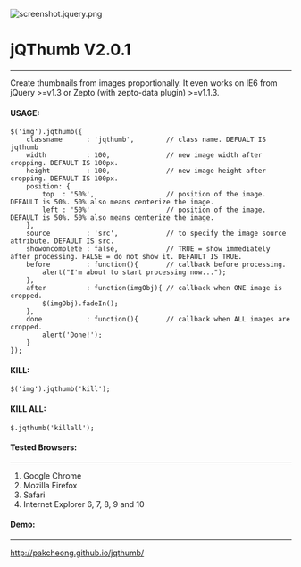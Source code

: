 ![screenshot.jquery.png](http://pakcheong.github.io/jqthumb/demo/demo.jpg)

# jQThumb V2.0.1 #
*******

Create thumbnails from images proportionally. It even works on IE6 from jQuery >=v1.3 or Zepto (with zepto-data plugin) >=v1.1.3.

#### USAGE: ####

    $('img').jqthumb({
        classname      : 'jqthumb',        // class name. DEFUALT IS jqthumb
        width          : 100,              // new image width after cropping. DEFAULT IS 100px.
        height         : 100,              // new image height after cropping. DEFAULT IS 100px.
        position: {
            top  : '50%',                  // position of the image. DEFAULT is 50%. 50% also means centerize the image.
            left : '50%'                   // position of the image. DEFAULT is 50%. 50% also means centerize the image.
        },
        source         : 'src',            // to specify the image source attribute. DEFAULT IS src.
        showoncomplete : false,            // TRUE = show immediately after processing. FALSE = do not show it. DEFAULT IS TRUE.
        before         : function(){       // callback before processing.
            alert("I'm about to start processing now...");
        },
        after          : function(imgObj){ // callback when ONE image is cropped.
            $(imgObj).fadeIn();
        },
        done           : function(){       // callback when ALL images are cropped.
            alert('Done!');
        }
    });

#### KILL: ####

    $('img').jqthumb('kill');

#### KILL ALL: ####

    $.jqthumb('killall');



#### Tested Browsers: ####
*******
1. Google Chrome
2. Mozilla Firefox
3. Safari
4. Internet Explorer 6, 7, 8, 9 and 10


#### Demo: ####
*******
http://pakcheong.github.io/jqthumb/
